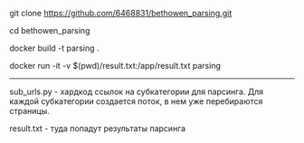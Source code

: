 git clone https://github.com/6468831/bethowen_parsing.git

cd bethowen_parsing

docker build -t parsing .

docker run -it -v $(pwd)/result.txt:/app/result.txt parsing

---------

sub_urls.py - хардкод ссылок на субкатегории для парсинга. Для каждой субкатегории создается поток, в нем уже перебираются страницы.

result.txt - туда попадут результаты парсинга